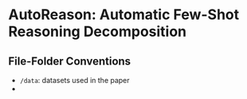 # AutoReason: Automatic Few-Shot Reasoning Decomposition

## File-Folder Conventions

- `/data`: datasets used in the paper
-
